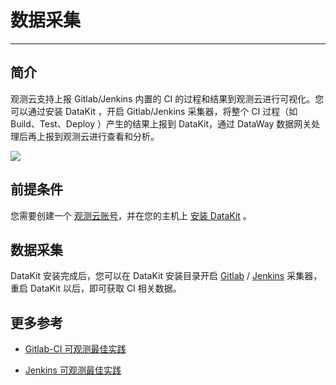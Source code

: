 # 数据采集
---

## 简介

观测云支持上报 Gitlab/Jenkins 内置的 CI 的过程和结果到观测云进行可视化。您可以通过安装 DataKit ，开启 Gitlab/Jenkins 采集器，将整个 CI 过程（如 Build、Test、Deploy ）产生的结果上报到 DataKit，通过 DataWay 数据网关处理后再上报到观测云进行查看和分析。

![](img/17.CI_1.png)



## 前提条件

您需要创建一个 [观测云账号](https://auth.guance.com/register?channel=帮助文档)，并在您的主机上 [安装 DataKit](../datakit/datakit-install.md) 。

## 数据采集

DataKit 安装完成后，您可以在 DataKit 安装目录开启 [Gitlab](../integrations/gitlab.md)  / [Jenkins](../integrations/jenkins.md) 采集器，重启 DataKit 以后，即可获取 CI 相关数据。

## 更多参考

- [Gitlab-CI 可观测最佳实践](../best-practices/monitoring/gitlab-ci.md)

- [Jenkins 可观测最佳实践](../best-practices/monitoring/jenkins.md)
